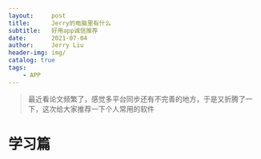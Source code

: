 ```yaml
---
layout:     post
title:      Jerry的电脑里有什么
subtitle:   好用app诚信推荐
date:       2021-07-04
author:     Jerry Liu
header-img: img/
catalog: true
tags:
    - APP
---
```


> 最近看论文频繁了，感觉多平台同步还有不完善的地方，于是又折腾了一下，这次给大家推荐一下个人常用的软件

# 学习篇

